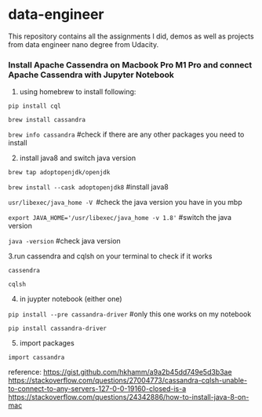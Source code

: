 # data-engineer

This repository contains all the assignments I did, demos as well as projects from data engineer nano degree from Udacity. 



### Install Apache Cassendra on Macbook Pro M1 Pro and connect Apache Cassendra with Jupyter Notebook
1. using homebrew to install following: 

```pip install cql```

```brew install cassandra```

```brew info cassandra``` #check if there are any other packages you need to install 

2. install java8 and switch java version

```brew tap adoptopenjdk/openjdk```

```brew install --cask adoptopenjdk8``` #install java8 

```usr/libexec/java_home -V ```#check the java version you have in you mbp

```export JAVA_HOME='/usr/libexec/java_home -v 1.8'``` #switch the java version

```java -version``` #check java version

3.run cassendra and cqlsh on your terminal to check if it works

```cassendra```

```cqlsh``` 

4. in juypter notebook (either one)

```pip install --pre cassandra-driver``` #only this one works on my notebook

```pip install cassandra-driver```

5. import packages

```import cassandra```


reference: 
https://gist.github.com/hkhamm/a9a2b45dd749e5d3b3ae
https://stackoverflow.com/questions/27004773/cassandra-cqlsh-unable-to-connect-to-any-servers-127-0-0-19160-closed-is-a
https://stackoverflow.com/questions/24342886/how-to-install-java-8-on-mac
